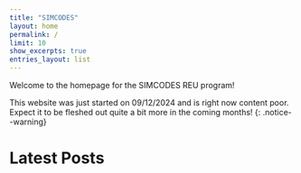 ```yaml
---
title: "SIMCODES"
layout: home
permalink: /
limit: 10
show_excerpts: true
entries_layout: list
---
```


Welcome to the homepage for the SIMCODES REU program!

This website was just started on 09/12/2024 and is right now content poor.
Expect it to be fleshed out quite a bit more in the coming months!
{: .notice--warning}

# Latest Posts